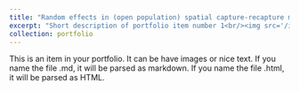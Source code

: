 ```yaml
---
title: "Random effects in (open population) spatial capture-recapture models"
excerpt: "Short description of portfolio item number 1<br/><img src='/images/500x300.png' width = '384'>"
collection: portfolio
---
```


This is an item in your portfolio. It can be have images or nice text. If you name the file .md, it will be parsed as markdown. If you name the file .html, it will be parsed as HTML. 
